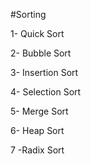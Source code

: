 #Sorting


1- Quick Sort

2- Bubble Sort

3- Insertion Sort

4- Selection Sort

5- Merge Sort

6- Heap Sort

7 -Radix Sort
